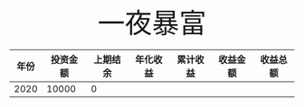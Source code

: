 <div align='center' ><font size='70'>一夜暴富</font></div>

|  年份   | 投资金额  | 上期结余| 年化收益 | 累计收益  | 收益金额 | 收益总额 |
|  ----  | ----  | ----  | ----  | ----  | ----  | ----  |
| 2020   | 10000 | 0        |          |          |        |        |
